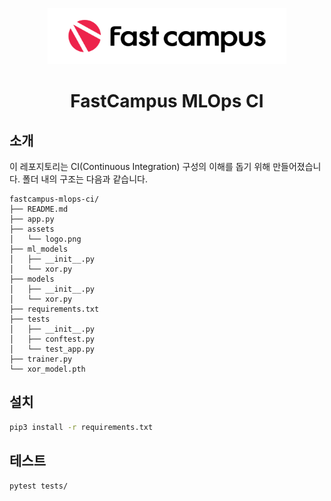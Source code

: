 <p align="center"><img height="90" src="./assets/logo.png" /></p>
<h1 align="center">FastCampus MLOps CI</h1>

## 소개

이 레포지토리는 CI(Continuous Integration) 구성의 이해를 돕기 위해 만들어졌습니다. 폴더 내의 구조는 다음과 같습니다.

```plaintext
fastcampus-mlops-ci/
├── README.md
├── app.py
├── assets
│   └── logo.png
├── ml_models
│   ├── __init__.py
│   └── xor.py
├── models
│   ├── __init__.py
│   └── xor.py
├── requirements.txt
├── tests
│   ├── __init__.py
│   ├── conftest.py
│   └── test_app.py
├── trainer.py
└── xor_model.pth
```

## 설치

```bash
pip3 install -r requirements.txt
```

## 테스트

```bash
pytest tests/
```
